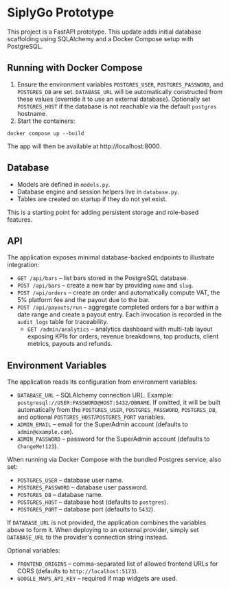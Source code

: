 # SiplyGo Prototype

This project is a FastAPI prototype. This update adds initial database scaffolding
using SQLAlchemy and a Docker Compose setup with PostgreSQL.

## Running with Docker Compose

1. Ensure the environment variables `POSTGRES_USER`,
   `POSTGRES_PASSWORD`, and `POSTGRES_DB` are set. `DATABASE_URL` will be
   automatically constructed from these values (override it to use an
   external database). Optionally set `POSTGRES_HOST` if the database is
   not reachable via the default `postgres` hostname.
2. Start the containers:

```
docker compose up --build
```

The app will then be available at http://localhost:8000.

## Database

- Models are defined in `models.py`.
- Database engine and session helpers live in `database.py`.
- Tables are created on startup if they do not yet exist.

This is a starting point for adding persistent storage and role-based features.

## API

The application exposes minimal database-backed endpoints to illustrate
integration:

- `GET /api/bars` – list bars stored in the PostgreSQL database.
- `POST /api/bars` – create a new bar by providing `name` and `slug`.
- `POST /api/orders` – create an order and automatically compute VAT,
  the 5% platform fee and the payout due to the bar.
- `POST /api/payouts/run` – aggregate completed orders for a bar within a
  date range and create a payout entry. Each invocation is recorded in the
  `audit_logs` table for traceability.
  - `GET /admin/analytics` – analytics dashboard with multi-tab layout
    exposing KPIs for orders, revenue breakdowns, top products, client
    metrics, payouts and refunds.

## Environment Variables

The application reads its configuration from environment variables:

- `DATABASE_URL` – SQLAlchemy connection URL. Example:
  `postgresql://USER:PASSWORD@HOST:5432/DBNAME`. If omitted, it will be
  built automatically from the `POSTGRES_USER`, `POSTGRES_PASSWORD`,
  `POSTGRES_DB`, and optional `POSTGRES_HOST`/`POSTGRES_PORT` variables.
- `ADMIN_EMAIL` – email for the SuperAdmin account (defaults to
  `admin@example.com`).
- `ADMIN_PASSWORD` – password for the SuperAdmin account (defaults to
  `ChangeMe!123`).

When running via Docker Compose with the bundled Postgres service, also set:

- `POSTGRES_USER` – database user name.
- `POSTGRES_PASSWORD` – database user password.
- `POSTGRES_DB` – database name.
- `POSTGRES_HOST` – database host (defaults to `postgres`).
- `POSTGRES_PORT` – database port (defaults to `5432`).

If `DATABASE_URL` is not provided, the application combines the variables
above to form it. When deploying to an external provider, simply set
`DATABASE_URL` to the provider's connection string instead.

Optional variables:

- `FRONTEND_ORIGINS` – comma-separated list of allowed frontend URLs for CORS
  (defaults to `http://localhost:5173`).
- `GOOGLE_MAPS_API_KEY` – required if map widgets are used.
